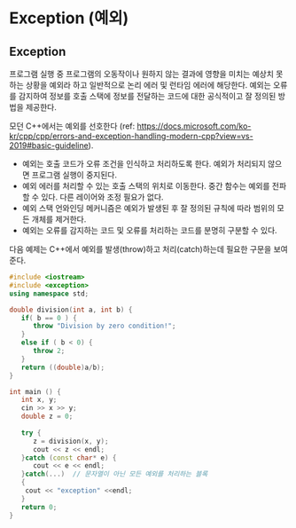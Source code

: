 # Exception (예외)



## Exception

프로그램 실행 중 프로그램의 오동작이나 원하지 않는 결과에 영향을 미치는 예상치 못하는 상황을 예외라 하고 
일반적으로 논리 에러 및 런타임 에러에 해당한다. 예외는 오류를 감지하여 정보를 호출 스택에  정보를 전달하는 코드에 대한
공식적이고 잘 정의된 방법을 제공한다. 

모던 C++에서는 예외를 선호한다 (ref: https://docs.microsoft.com/ko-kr/cpp/cpp/errors-and-exception-handling-modern-cpp?view=vs-2019#basic-guideline). 

* 예외는 호출 코드가 오류 조건을 인식하고 처리하도록 한다. 예외가 처리되지 않으면 프로그램 실행이 중지된다.
* 예외 에러를 처리할 수 있는 호출 스택의 위치로 이동한다. 중간 함수는 예외를 전파할 수 있다. 다른 레이어와 조정 필요가 없다.
* 예외 스택 언와인딩 메커니즘은 예외가 발생된 후 잘 정의된 규칙에 따라 범위의 모든 개체를 제거한다.
* 예외는 오류를 감지하는 코드 및 오류를 처리하는 코드를 분명히 구분할 수 있다.

다음 예제는 C++에서 예외를 발생(throw)하고 처리(catch)하는데 필요한 구문을 보여준다. 

```c++
#include <iostream>
#include <exception>
using namespace std;

double division(int a, int b) {
   if( b == 0 ) {
      throw "Division by zero condition!";
   } 
   else if ( b < 0) {
      throw 2;
   }
   return ((double)a/b);
}

int main () {
   int x, y;
   cin >> x >> y;
   double z = 0;
   
   try {
      z = division(x, y);
      cout << z << endl;
   }catch (const char* e) {
      cout << e << endl;
   }catch(...)  // 문자열이 아닌 모든 예외를 처리하는 블록
   {
    cout << "exception" <<endl;
   }
   return 0;
}
```
